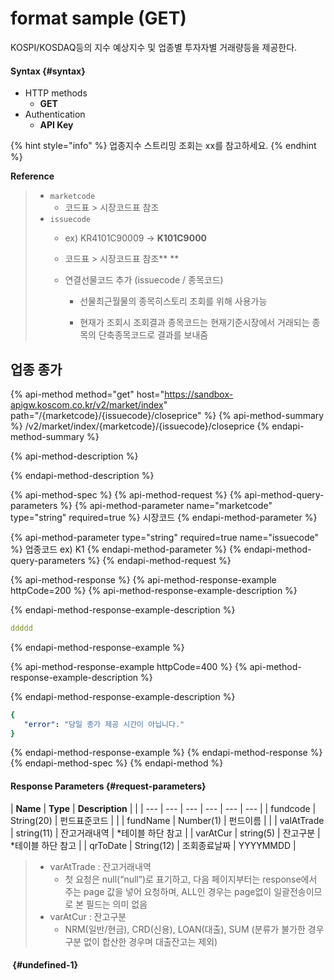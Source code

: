 # format sample \(GET\)

KOSPI/KOSDAQ등의 지수 예상지수 및 업종별 투자자별 거래량등을 제공한다.  


#### Syntax {#syntax}

* HTTP methods
  * **GET**
* Authentication
  * **API Key**

{% hint style="info" %}
업종지수  스트리밍 조회는 xx를 참고하세요.
{% endhint %}



**Reference**

> * `marketcode`  
>   * 코드표 &gt; 시장코드표 참조
> * `issuecode`
>   * ex\) KR4101C90009 → **K101C9000**
>   * 코드표 &gt; 시장코드표 참조**    **
>   * 연결선물코드 추가 \(issuecode / 종목코드\)
>
>      - 선물최근월물의  종목히스토리 조회를 위해  사용가능
>
>      - 현재가 조회시 조회결과 종목코드는 현재기준시장에서 거래되는 종목의 단축종목코드로 결과를 보내줌





## 업종 종가

{% api-method method="get" host="https://sandbox-apigw.koscom.co.kr/v2/market/index" path="/{marketcode}/{issuecode}/closeprice" %}
{% api-method-summary %}
 /v2/market/index/{marketcode}/{issuecode}/closeprice
{% endapi-method-summary %}

{% api-method-description %}

{% endapi-method-description %}

{% api-method-spec %}
{% api-method-request %}
{% api-method-query-parameters %}
{% api-method-parameter name="marketcode" type="string" required=true %}
시장코드
{% endapi-method-parameter %}

{% api-method-parameter type="string" required=true name="issuecode" %}
업종코드 ex\) K1
{% endapi-method-parameter %}
{% endapi-method-query-parameters %}
{% endapi-method-request %}

{% api-method-response %}
{% api-method-response-example httpCode=200 %}
{% api-method-response-example-description %}

{% endapi-method-response-example-description %}

```yaml
ddddd
```
{% endapi-method-response-example %}

{% api-method-response-example httpCode=400 %}
{% api-method-response-example-description %}

{% endapi-method-response-example-description %}

```yaml
{
   "error": "당일 종가 제공 시간이 아닙니다." 
}
```
{% endapi-method-response-example %}
{% endapi-method-response %}
{% endapi-method-spec %}
{% endapi-method %}

#### Response Parameters {#request-parameters}

| **Name** | **Type** | **Description** |  |
| --- | --- | --- | --- | --- | --- |
| fundcode | String\(20\) | 펀드표준코드 |  |
| fundName | Number\(1\) | 펀드이름 |  |
| valAtTrade | ​string\(11\) | 잔고거래내역 | \*테이블 하단 참고 |
| varAtCur | string\(5\)​ | 잔고구분 | \*테이블 하단 참고 |
| qrToDate | String\(12\) | 조회종료날짜 | YYYYMMDD |

> * varAtTrade : 잔고거래내역
>   *  첫 요청은 null\(“null”\)로 표기하고, 다음 페이지부터는 response에서 주는 page 값을 넣어 요청하며, ALL인 경우는 page없이 일괄전송이므로 본 필드는 의미 없음
> * varAtCur : 잔고구분
>   * NRM\(일반/현금\), CRD\(신용\), LOAN\(대출\), SUM \(분류가 불가한 경우 구분 없이 합산한 경우며 대출잔고는 제외\)

#### ​ {#undefined-1}



